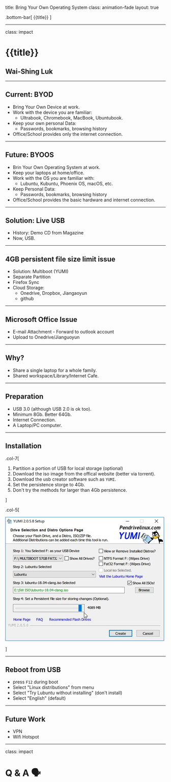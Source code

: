 title: Bring Your Own Operating System
class: animation-fade
layout: true

<!-- This slide will serve as the base layout for all your slides -->
.bottom-bar[
  {{title}}
]

---

class: impact

{{title}}
=========

Wai-Shing Luk
-------------

---

Current: BYOD
-------------

-   Bring Your Own Device at work.
-   Work with the device you are familiar:
    -   Ultrabook, Chromebook, MacBook, Ubuntubook.
-   Keep your own personal Data:
    -   Passwords, bookmarks, browsing history
-   Office/School provides only the internet connection.

---

Future: BYOOS
-------------

-   Brin Your Own Operating System at work.
-   Keep your laptops at home/office.
-   Work with the OS you are familiar with:
    -   Lubuntu, Kubuntu, Phoenix OS, macOS, etc.
-   Keep Personal Data:
    -   Passwords, bookmarks, browsing history
-   Office/School provides the basic hardware and internet connection.

---

Solution: Live USB
------------------

-   History: Demo CD from Magazine
-   Now, USB.

---

4GB persistent file size limit issue
------------------------------------

-   Solution: Multiboot (YUMI)
-   Separate Partition
-   Firefox Sync
-   Cloud Storage:
    -   Onedrive, Dropbox, Jiangaoyun
    -   github

---

Microsoft Office Issue
----------------------

-   E-mail Attachment - Forward to outlook account
-   Upload to Onedrive/Jianguoyun

---

Why?
----

-   Share a single laptop for a whole family.
-   Shared workspace/Library/Internet Cafe.

---

Preparation
-----------

-   USB 3.0 (although USB 2.0 is ok too).
-   Minimum 8Gb. Better 64Gb.
-   Internet Connection.
-   A Laptop/PC computer.

---

Installation
------------

.col-7[

1.  Partition a portion of USB for local storage (optional)
2.  Download the iso image from the offical website (better via
    torrent).
3.  Download the usb creator software such as `YUMI`.
4.  Set the persistence storge to 4Gb.
5.  Don't try the methods for larger than 4Gb persistence.

]

.col-5[

![YUMI](lubuntu.pics/yumi.jpeg)

]

---

Reboot from USB
---------------

-   press `F12` during boot
-   Select "Linux distributions" from menu
-   Select "Try Lubuntu without installing" (don't install)
-   Select "English" (default)

---

Future Work
-----------

-   VPN
-   Wifi Hotspot

---

class: impact

Q & A 🗣️
==========
